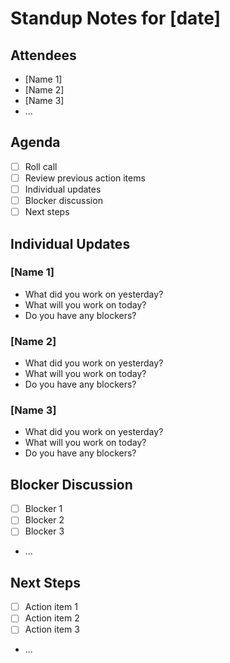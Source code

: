 # Standup Notes for [date]

## Attendees
- [Name 1]
- [Name 2]
- [Name 3]
- ...

## Agenda
- [ ] Roll call
- [ ] Review previous action items
- [ ] Individual updates
- [ ] Blocker discussion
- [ ] Next steps

## Individual Updates
### [Name 1]
- What did you work on yesterday?
- What will you work on today?
- Do you have any blockers?

### [Name 2]
- What did you work on yesterday?
- What will you work on today?
- Do you have any blockers?

### [Name 3]
- What did you work on yesterday?
- What will you work on today?
- Do you have any blockers?

## Blocker Discussion
- [ ] Blocker 1
- [ ] Blocker 2
- [ ] Blocker 3
- ...

## Next Steps
- [ ] Action item 1
- [ ] Action item 2
- [ ] Action item 3
- ...

